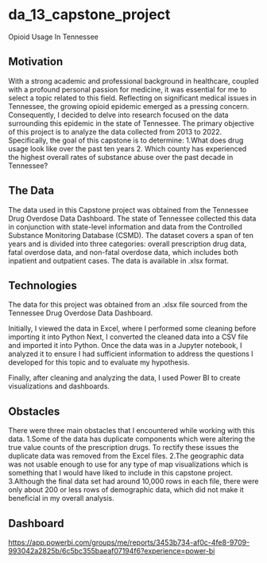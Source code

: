 # da_13_capstone_project
Opioid Usage In Tennessee

## Motivation

With a strong academic and professional background in healthcare, coupled with a profound personal passion for medicine, it was essential for me to select a topic related to this field. Reflecting on significant medical issues in Tennessee, the growing opioid epidemic emerged as a pressing concern. Consequently, I decided to delve into research focused on the data surrounding this epidemic in the state of Tennessee. The primary objective of this project is to analyze the data collected from 2013 to 2022. Specifically, the goal of this capstone is to determine: 1.What does drug usage look like over the past ten years 2. Which county has experienced the highest overall rates of substance abuse over the past decade in Tennessee?

## The Data

The data used in this Capstone project was obtained from the Tennessee Drug Overdose Data Dashboard. The state of Tennessee collected this data in conjunction with state-level information and data from the Controlled Substance Monitoring Database (CSMD). The dataset covers a span of ten years and is divided into three categories: overall prescription drug data, fatal overdose data, and non-fatal overdose data, which includes both inpatient and outpatient cases. The data is available in .xlsx format.

## Technologies 
The data for this project was obtained from an .xlsx file sourced from the Tennessee Drug Overdose Data Dashboard.

Initially, I viewed the data in Excel, where I performed some cleaning before importing it into Python
Next, I converted the cleaned data into a CSV file and imported it into Python. Once the data was in a Jupyter notebook, I analyzed it to ensure I had sufficient information to address the questions I developed for this topic and to evaluate my hypothesis. 

Finally, after cleaning and analyzing the data, I used Power BI to create visualizations and dashboards.

## Obstacles
There were three main obstacles that I encountered while working with this data.
1.Some of the data has duplicate components which were altering the true value counts of the prescription drugs. To rectify these issues the duplicate data was removed from the Excel files.
2.The geographic data was not usable enough to use for any type of map visualizations which is something that I would have liked to include in this capstone project.
3.Although the final data set had around 10,000 rows in each file, there were only about 200 or less rows of demographic data, which did not make it beneficial in my overall analysis. 

## Dashboard
https://app.powerbi.com/groups/me/reports/3453b734-af0c-4fe8-9709-993042a2825b/6c5bc355baeaf07194f6?experience=power-bi
